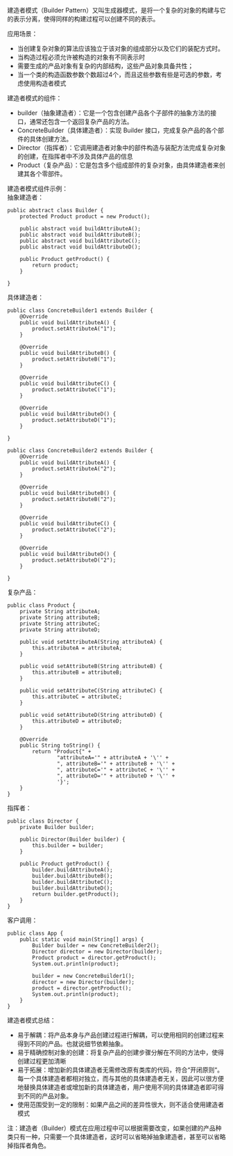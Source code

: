 建造者模式（Builder Pattern）又叫生成器模式，是将一个复杂的对象的构建与它的表示分离，使得同样的构建过程可以创建不同的表示。
  
应用场景：  
* 当创建复杂对象的算法应该独立于该对象的组成部分以及它们的装配方式时。
* 当构造过程必须允许被构造的对象有不同表示时
* 需要生成的产品对象有复杂的内部结构，这些产品对象具备共性；
* 当一个类的构造函数参数个数超过4个，而且这些参数有些是可选的参数，考虑使用构造者模式

建造者模式的组件：
* builder（抽象建造者）：它是一个包含创建产品各个子部件的抽象方法的接口，通常还包含一个返回复杂产品的方法。
* ConcreteBuilder（具体建造者）：实现 Builder 接口，完成复杂产品的各个部件的具体创建方法。
* Director（指挥者）：它调用建造者对象中的部件构造与装配方法完成复杂对象的创建，在指挥者中不涉及具体产品的信息
* Product（复杂产品）：它是包含多个组成部件的复杂对象，由具体建造者来创建其各个零部件。

建造者模式组件示例：  
抽象建造者：
```
public abstract class Builder {
    protected Product product = new Product();

    public abstract void buildAttributeA();
    public abstract void buildAttributeB();
    public abstract void buildAttributeC();
    public abstract void buildAttributeD();

    public Product getProduct() {
        return product;
    }

}
```
具体建造者：
```
public class ConcreteBuilder1 extends Builder {
    @Override
    public void buildAttributeA() {
        product.setAttributeA("1");
    }

    @Override
    public void buildAttributeB() {
        product.setAttributeB("1");
    }

    @Override
    public void buildAttributeC() {
        product.setAttributeC("1");
    }

    @Override
    public void buildAttributeD() {
        product.setAttributeD("1");
    }

}
```
```
public class ConcreteBuilder2 extends Builder {
    @Override
    public void buildAttributeA() {
        product.setAttributeA("2");
    }

    @Override
    public void buildAttributeB() {
        product.setAttributeB("2");
    }

    @Override
    public void buildAttributeC() {
        product.setAttributeC("2");
    }

    @Override
    public void buildAttributeD() {
        product.setAttributeD("2");
    }

}
```
复杂产品：
```
public class Product {
    private String attributeA;
    private String attributeB;
    private String attributeC;
    private String attributeD;

    public void setAttributeA(String attributeA) {
        this.attributeA = attributeA;
    }

    public void setAttributeB(String attributeB) {
        this.attributeB = attributeB;
    }

    public void setAttributeC(String attributeC) {
        this.attributeC = attributeC;
    }

    public void setAttributeD(String attributeD) {
        this.attributeD = attributeD;
    }

    @Override
    public String toString() {
        return "Product{" +
                "attributeA='" + attributeA + '\'' +
                ", attributeB='" + attributeB + '\'' +
                ", attributeC='" + attributeC + '\'' +
                ", attributeD='" + attributeD + '\'' +
                '}';
    }
}
```
指挥者：
```
public class Director {
    private Builder builder;

    public Director(Builder builder) {
        this.builder = builder;
    }

    public Product getProduct() {
        builder.buildAttributeA();
        builder.buildAttributeB();
        builder.buildAttributeC();
        builder.buildAttributeD();
        return builder.getProduct();
    }
}
```
客户调用：
```
public class App {
    public static void main(String[] args) {
        Builder builder = new ConcreteBuilder2();
        Director director = new Director(builder);
        Product product = director.getProduct();
        System.out.println(product);

        builder = new ConcreteBuilder1();
        director = new Director(builder);
        product = director.getProduct();
        System.out.println(product);
    }
}
```

建造者模式总结：
* 易于解耦：将产品本身与产品创建过程进行解耦，可以使用相同的创建过程来得到不同的产品。也就说细节依赖抽象。
* 易于精确控制对象的创建：将复杂产品的创建步骤分解在不同的方法中，使得创建过程更加清晰
* 易于拓展：增加新的具体建造者无需修改原有类库的代码，符合“开闭原则“。
每一个具体建造者都相对独立，而与其他的具体建造者无关，因此可以很方便地替换具体建造者或增加新的具体建造者，用户使用不同的具体建造者即可得到不同的产品对象。
* 使用范围受到一定的限制：如果产品之间的差异性很大，则不适合使用建造者模式

注：建造者（Builder）模式在应用过程中可以根据需要改变，如果创建的产品种类只有一种，只需要一个具体建造者，这时可以省略掉抽象建造者，甚至可以省略掉指挥者角色。